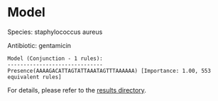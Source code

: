 
# Model

Species: staphylococcus aureus

Antibiotic: gentamicin

```
Model (Conjunction - 1 rules):
------------------------------
Presence(AAAAGACATTAGTATTAAATAGTTTAAAAAA) [Importance: 1.00, 553 equivalent rules]

```

For details, please refer to the [results directory](../../../../../results/scm_b/staphylococcus%20aureus/gentamicin/repeat_3/).

